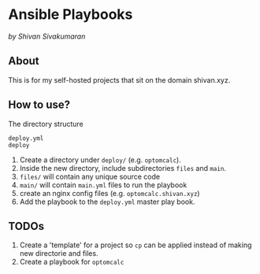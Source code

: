 # Ansible Playbooks

*by Shivan Sivakumaran*

## About

This is for my self-hosted projects that sit on the domain shivan.xyz.

## How to use?

The directory structure
```
deploy.yml
deploy
```

1. Create a directory under `deploy/` (e.g. `optomcalc`).
2. Inside the new directory, include subdirectories `files` and `main`.
3. `files/` will contain any unique source code
4. `main/` will contain `main.yml` files to run the playbook
5. create an nginx config files (e.g. `optomcalc.shivan.xyz`)
6. Add the playbook to the `deploy.yml` master play book.

## TODOs

1. Create a 'template' for a project so `cp` can be applied instead of making new directorie and files. 
2. Create a playbook for `optomcalc`
